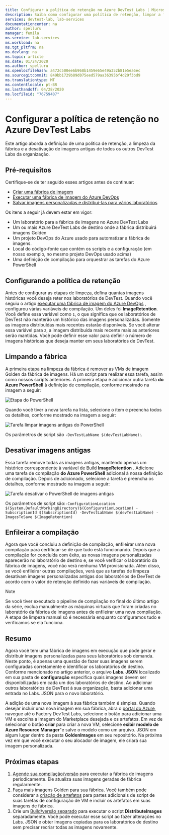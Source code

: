```yaml
---
title: Configurar a política de retenção no Azure DevTest Labs | Microsoft Docs
description: Saiba como configurar uma política de retenção, limpar a fábrica e desativar imagens antigas do DevTest Labs.
services: devtest-lab, lab-services
documentationcenter: na
author: spelluru
manager: femila
ms.service: lab-services
ms.workload: na
ms.tgt_pltfrm: na
ms.devlang: na
ms.topic: article
ms.date: 01/24/2020
ms.author: spelluru
ms.openlocfilehash: a472c500ee6b968b1459e65e49a352b81e5ea6ec
ms.sourcegitcommit: 849bb1729b89d075eed579aa36395bf4d29f3bd9
ms.translationtype: MT
ms.contentlocale: pt-BR
ms.lasthandoff: 04/28/2020
ms.locfileid: "76759407"
---
```

# <a name="set-up-retention-policy-in-azure-devtest-labs"></a>Configurar a política de retenção no Azure DevTest Labs
Este artigo aborda a definição de uma política de retenção, a limpeza da fábrica e a desativação de imagens antigas de todos os outros DevTest Labs da organização. 

## <a name="prerequisites"></a>Pré-requisitos
Certifique-se de ter seguido esses artigos antes de continuar:

- [Criar uma fábrica de imagem](image-factory-create.md)
- [Executar uma fábrica de imagem do Azure DevOps](image-factory-set-up-devops-lab.md)
- [Salvar imagens personalizadas e distribuí-las para vários laboratórios](image-factory-save-distribute-custom-images.md)

Os itens a seguir já devem estar em vigor:

- Um laboratório para a fábrica de imagens no Azure DevTest Labs
- Um ou mais Azure DevTest Labs de destino onde a fábrica distribuirá imagens Golden
- Um projeto DevOps do Azure usado para automatizar a fábrica de imagens.
- Local do código-fonte que contém os scripts e a configuração (em nosso exemplo, no mesmo projeto DevOps usado acima)
- Uma definição de compilação para orquestrar as tarefas do Azure PowerShell
 
## <a name="setting-the-retention-policy"></a>Configurando a política de retenção
Antes de configurar as etapas de limpeza, defina quantas imagens históricas você deseja reter nos laboratórios de DevTest. Quando você seguiu o artigo [executar uma fábrica de imagem do Azure DevOps](image-factory-set-up-devops-lab.md) , configurou várias variáveis de compilação. Um deles foi **ImageRetention**. Você define essa variável como `1`, o que significa que os laboratórios de DevTest não manterão um histórico das imagens personalizadas. Somente as imagens distribuídas mais recentes estarão disponíveis. Se você alterar essa variável para `2`, a imagem distribuída mais recente mais as anteriores serão mantidas. Você pode definir esse valor para definir o número de imagens históricas que deseja manter em seus laboratórios de DevTest.

## <a name="cleaning-up-the-factory"></a>Limpando a fábrica
A primeira etapa na limpeza da fábrica é remover as VMs de imagem Golden da fábrica de imagens. Há um script para realizar essa tarefa, assim como nossos scripts anteriores. A primeira etapa é adicionar outra tarefa **do Azure PowerShell** à definição de compilação, conforme mostrado na imagem a seguir:

![Etapa do PowerShell](./media/set-retention-policy-cleanup/powershell-step.png)

Quando você tiver a nova tarefa na lista, selecione o item e preencha todos os detalhes, conforme mostrado na imagem a seguir:

![Tarefa limpar imagens antigas do PowerShell](./media/set-retention-policy-cleanup/configure-powershell-task.png)

Os parâmetros de script são `-DevTestLabName $(devTestLabName)`:.

## <a name="retire-old-images"></a>Desativar imagens antigas 
Essa tarefa remove todas as imagens antigas, mantendo apenas um histórico correspondente à variável de Build **ImageRetention** . Adicione uma tarefa de compilação **do Azure PowerShell** adicional à nossa definição de compilação. Depois de adicionado, selecione a tarefa e preencha os detalhes, conforme mostrado na imagem a seguir: 

![Tarefa desativar o PowerShell de imagens antigas](./media/set-retention-policy-cleanup/retire-old-image-task.png)

Os parâmetros de script são:`-ConfigurationLocation $(System.DefaultWorkingDirectory)$(ConfigurationLocation) -SubscriptionId $(SubscriptionId) -DevTestLabName $(devTestLabName) -ImagesToSave $(ImageRetention)`

## <a name="queue-the-build"></a>Enfileirar a compilação
Agora que você concluiu a definição de compilação, enfileirar uma nova compilação para certificar-se de que tudo está funcionando. Depois que a compilação for concluída com êxito, as novas imagens personalizadas aparecerão no laboratório de destino e, se você verificar o laboratório da fábrica de imagens, você não verá nenhuma VM provisionada. Além disso, se você enfileirar outras compilações, verá que as tarefas de limpeza desativam imagens personalizadas antigas dos laboratórios de DevTest de acordo com o valor de retenção definido nas variáveis de compilação.

> [!NOTE]
> Se você tiver executado o pipeline de compilação no final do último artigo da série, exclua manualmente as máquinas virtuais que foram criadas no laboratório da fábrica de imagens antes de enfileirar uma nova compilação.  A etapa de limpeza manual só é necessária enquanto configuramos tudo e verificamos se ela funciona.



## <a name="summary"></a>Resumo
Agora você tem uma fábrica de imagens em execução que pode gerar e distribuir imagens personalizadas para seus laboratórios sob demanda. Neste ponto, é apenas uma questão de fazer suas imagens serem configuradas corretamente e identificar os laboratórios de destino. Conforme mencionado no artigo anterior, o arquivo **Labs. JSON** localizado em sua pasta de **configuração** especifica quais imagens devem ser disponibilizadas em cada um dos laboratórios de destino. Ao adicionar outros laboratórios de DevTest à sua organização, basta adicionar uma entrada no Labs. JSON para o novo laboratório.

A adição de uma nova imagem à sua fábrica também é simples. Quando desejar incluir uma nova imagem em sua fábrica, abra o [portal do Azure](https://portal.azure.com), navegue até o Factory DevTest Labs, selecione o botão para adicionar uma VM e escolha a imagem do Marketplace desejada e os artefatos. Em vez de selecionar o botão **criar** para criar a nova VM, selecione **exibir modelo de Azure Resource Manager**"e salve o modelo como um arquivo. JSON em algum lugar dentro da pasta **GoldenImages** em seu repositório. Na próxima vez em que você executar o seu alocador de imagem, ele criará sua imagem personalizada.


## <a name="next-steps"></a>Próximas etapas
1. [Agende sua compilação/versão](/azure/devops/pipelines/build/triggers?view=azure-devops&tabs=designer) para executar a fábrica de imagens periodicamente. Ele atualiza suas imagens geradas de fábrica regularmente.
2. Faça mais imagens Golden para sua fábrica. Você também pode considerar a [criação de artefatos](devtest-lab-artifact-author.md) para partes adicionais de script de suas tarefas de configuração de VM e incluir os artefatos em suas imagens de fábrica.
4. Crie um [Build/versão separado](/azure/devops/pipelines/overview?view=azure-devops-2019) para executar o script **DistributeImages** separadamente. Você pode executar esse script ao fazer alterações no Labs. JSON e obter imagens copiadas para os laboratórios de destino sem precisar recriar todas as imagens novamente.

